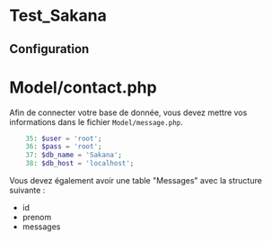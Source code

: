 # Test_Sakana

## Configuration
# Model/contact.php

Afin de connecter votre base de donnée, vous devez mettre vos informations dans le fichier `Model/message.php`.

```php
    35: $user = 'root';
    36: $pass = 'root';
    37: $db_name = 'Sakana';
    38: $db_host = 'localhost';
```

Vous devez également avoir une table "Messages" avec la structure suivante :

- id
- prenom
- messages

